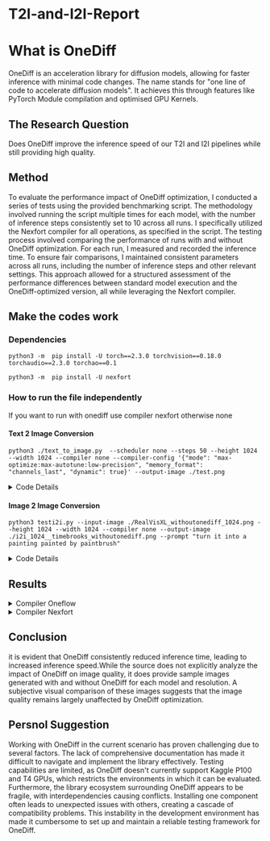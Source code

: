 # T2I-and-I2I-Report
# What is OneDiff
OneDiff is an acceleration library for diffusion models, allowing for faster inference with minimal code changes. The name stands 	for "one line of code to accelerate diffusion models". It achieves this through features like PyTorch Module compilation and optimised GPU Kernels. 


## The Research Question

Does OneDiff improve the inference speed of our T2I and I2I pipelines while still providing high quality.

## Method
To evaluate the performance impact of OneDiff optimization, I conducted a series of tests using the provided benchmarking script. The methodology involved running the script multiple times for each model, with the number of inference steps consistently set to 10 across all runs. I specifically utilized the Nexfort compiler for all operations, as specified in the script. The testing process involved comparing the performance of runs with and without OneDiff optimization. For each run, I measured and recorded the inference time. To ensure fair comparisons, I maintained consistent parameters across all runs, including the number of inference steps and other relevant settings. This approach allowed for a structured assessment of the performance differences between standard model execution and the OneDiff-optimized version, all while leveraging the Nexfort compiler.
## Make the codes work
### Dependencies
`python3 -m  pip install -U torch==2.3.0 torchvision==0.18.0 torchaudio==2.3.0 torchao==0.1`

`python3 -m  pip install -U nexfort`

### How to run the file independently
If you want to run with onediff use compiler nexfort otherwise none
#### Text 2 Image Conversion
`python3 ./text_to_image.py  --scheduler none --steps 50 --height 1024 --width 1024 --compiler none --compiler-config '{"mode": "max-optimize:max-autotune:low-precision", "memory_format": "channels_last", "dynamic": true}' --output-image ./test.png`
<details>
	<summary>Code Details</summary>

### Script used for model usage using nexfort
```
 print("Nexfort backend is now active...")
        if args.quantize:
            if args.quantize_config is not None:
                quantize_config = json.loads(args.quantize_config)
            else:
                quantize_config = '{"quant_type": "fp8_e4m3_e4m3_dynamic"}'
            if args.quant_submodules_config_path:
                # download: https://huggingface.co/siliconflow/PixArt-alpha-onediff-nexfort-fp8/blob/main/fp8_e4m3.json
                pipe = quantize_pipe(
                    pipe,
                    quant_submodules_config_path=args.quant_submodules_config_path,
                    ignores=[],
                    **quantize_config,
                )
            else:
                pipe = quantize_pipe(pipe, ignores=[], **quantize_config)
        if args.compiler_config is not None:
            # config with dict
            options = json.loads(args.compiler_config)
        else:
            # config with string
            options = '{"mode": "max-optimize:max-autotune:freezing", "memory_format": "channels_last"}'
        pipe = compile_pipe(
            pipe, backend="nexfort", options=options, fuse_qkv_projections=True
        ) print("Nexfort backend is now active...")
        if args.quantize:
            if args.quantize_config is not None:
                quantize_config = json.loads(args.quantize_config)
            else:
                quantize_config = '{"quant_type": "fp8_e4m3_e4m3_dynamic"}'
            if args.quant_submodules_config_path:
                # download: https://huggingface.co/siliconflow/PixArt-alpha-onediff-nexfort-fp8/blob/main/fp8_e4m3.json
                pipe = quantize_pipe(
                    pipe,
                    quant_submodules_config_path=args.quant_submodules_config_path,
                    ignores=[],
                    **quantize_config,
                )
            else:
                pipe = quantize_pipe(pipe, ignores=[], **quantize_config)
        if args.compiler_config is not None:
            # config with dict
            options = json.loads(args.compiler_config)
        else:
            # config with string
            options = '{"mode": "max-optimize:max-autotune:freezing", "memory_format": "channels_last"}'
        pipe = compile_pipe(
            pipe, backend="nexfort", options=options, fuse_qkv_projections=True
        )
```
	
### Default Attributes:

```
MODEL = "SG161222/RealVisXL_V4.0"
VARIANT = None
CUSTOM_PIPELINE = None
SCHEDULER = "EulerAncestralDiscreteScheduler"
LORA = None
CONTROLNET = None
STEPS = 30
PROMPT = "best quality, realistic, unreal engine, 4K,a cat sitting on human lap"
NEGATIVE_PROMPT = ""
SEED = 333
WARMUPS = 1
BATCH = 1
HEIGHT = None
WIDTH = None
INPUT_IMAGE = None
CONTROL_IMAGE = None
OUTPUT_IMAGE = None
EXTRA_CALL_KWARGS = None
CACHE_INTERVAL = 3
CACHE_LAYER_ID = 0
CACHE_BLOCK_ID = 0
COMPILER = "nexfort"
COMPILER_CONFIG = None
QUANTIZE_CONFIG = None
```
● This code block defines a function parse_args to handle command-line arguments without using any attributes.


### Argument Parsing and Configuration:
	
```
def parse_args():
    parser = argparse.ArgumentParser()
    parser.add_argument("--model", type=str, default=MODEL)
    parser.add_argument("--variant", type=str, default=VARIANT)
    parser.add_argument("--custom-pipeline", type=str, default=CUSTOM_PIPELINE)
    parser.add_argument("--scheduler", type=str, default=SCHEDULER)
    # ... other argument definitions
    return parser.parse_args()
```

`args = parse_args()`
● This code block defines a function parse_args to handle command-line arguments using argparse.It defines various arguments such as model, variant, custom-pipeline, scheduler, etc., each with a default value from globally defined variables.This allows users to customize the text-to-image generation process from the command line.The line `args = parse_args()` calls the function and stores the parsed arguments in the args variable for later use.

###  Pipeline Loading and Configuration:
```
def load_pipe(
    pipeline_cls,
    model_name,
    variant=None,
    dtype=torch.float16,
    device="cuda",
    custom_pipeline=None,
    scheduler=None,
    lora=None,
    controlnet=None,
):
    # ... function implementation ...
```
● This code defines a function load_pipe that is responsible for loading and configuring the text-to-image generation pipeline.●
It takes several arguments including the pipeline class (pipeline_cls), model name (model_name), variant, data type (dtype), device, and optional components like a custom pipeline, scheduler, LoRA (Low-Rank Adaptation), and ControlNet.●
The function handles loading the pre-trained model, potentially applying quantization, setting up the scheduler, loading LoRA weights, and moving the pipeline to the specified device.
### Inference Time and Throughput Calculation:
```
def calculate_inference_time_and_throughput(height, width, n_steps, model):
    start_time = time.time()
    model(prompt=args.prompt, height=height, width=width, num_inference_steps=n_steps)
    end_time = time.time()
    inference_time = end_time - start_time
    # pixels_processed = height * width * n_steps
    # throughput = pixels_processed / inference_time
    throughput = n_steps / inference_time
    return inference_time, throughput
```
● This code defines a function calculate_inference_time_and_throughput to measure the performance of the text-to-image generation process.It takes the image height, width, number of inference steps, and the model as input.The function records the start and end time of the generation process to calculate the inference time.Throughput is then calculated as the number of steps per second.

### Keyword Argument Handling:
```
def get_kwarg_inputs():
    kwarg_inputs = dict(
        prompt=args.prompt,
        negative_prompt=args.negative_prompt,
        height=height,
        width=width,
        # ... other keyword arguments ...
    )
    # ... additional argument handling ...
    return kwarg_inputs
```
●This code defines a function get_kwarg_inputs to collect and organize keyword arguments that will be passed to the text-to-image generation pipeline.It gathers arguments such as prompt, negative_prompt, height, width, and others, which control the generation process.The function handles optional arguments like the input image, control image, deep caching options, and additional arguments from the extra_call_kwargs variable.

### Performance Profiling
The IterationProfiler class and related functions measure performance:
```
class IterationProfiler:
    def __init__(self):
        self.begin = None
        self.end = None
        self.num_iterations = 0

    # ... (methods for profiling)
```


### Main Method details
#### Pipeline Loading:
```
pipe = load_pipe(
    pipeline_cls,
    args.model,
    variant=args.variant,
    custom_pipeline=args.custom_pipeline,
    scheduler=args.scheduler,
    lora=args.lora,
    controlnet=args.controlnet,
)
```
This loads the specified diffusion model pipeline with various customization options like variant, custom pipeline, scheduler, LoRA, and ControlNet.

#### Image Size Determination:

```
height = args.height or core_net.config.sample_size * pipe.vae_scale_factor
width = args.width or core_net.config.sample_size * pipe.vae_scale_factor
```
Sets the output image dimensions, either from user arguments or based on the model's default configuration.

#### Compiler Optimization:

```
if args.compiler == "none":
    pass
elif args.compiler == "oneflow":
    pipe = compile_pipe(pipe)
elif args.compiler == "nexfort":
    # ... (nexfort compilation logic)
elif args.compiler in ("compile", "compile-max-autotune"):
    # ... (torch.compile logic)
```
Applies various compiler optimizations to the pipeline based on the specified compiler option.

#### Input Image Handling:

```
if args.input_image is None:
    input_image = None
else:
    input_image = load_image(args.input_image)
    input_image = input_image.resize((width, height), Image.LANCZOS)
```
Loads and resizes an input image if specified (for image-to-image tasks).

 #### Control Image Handling:

```
if args.control_image is None:
    if args.controlnet is None:
        control_image = None
    else:
        # ... (create a default control image)
else:
    control_image = load_image(args.control_image)
    control_image = control_image.resize((width, height), Image.LANCZOS)
```
Prepares a control image for ControlNet, either loading a specified image or creating a default one.

#### Warm-up Runs:

```
if args.warmups > 0:
    # ... (perform warm-up runs)
```
Executes warm-up runs to trigger compilation and initial optimizations.As for Warmup is basically the time taken to bring the model to its full capable loading state

#### Main Inference:

```
kwarg_inputs = get_kwarg_inputs()
iter_profiler = IterationProfiler()
# ... (set up profiling callback)
begin = time.time()
output_images = pipe(**kwarg_inputs).images
end = time.time()
```
Performs the main image generation inference, with profiling.

#### Performance Reporting:

```
print(f"Inference time: {end - begin:.3f}s")
iter_per_sec = iter_profiler.get_iter_per_sec()
if iter_per_sec is not None:
    print(f"Iterations per second: {iter_per_sec:.3f}")
# ... (memory usage reporting)
```
Reports various performance metrics like inference time, iterations per second, and memory usage.

#### Output Image Saving:

```
if args.output_image is not None:
    output_images[0].save(args.output_image)
Saves the generated image if an output path is specified.
```

#### Multi-resolution Testing:

```
if args.run_multiple_resolutions:
    # ... (run inference at multiple resolutions)
```
Tests the model's performance across various image resolutions. As for i wont recommend running this as for i made various testing changes and now code is barely linked as to work properly this might be broken.

#### Throughput Analysis:

```
if args.throughput:
    steps_range = range(1, 100, 1)
    data, coefficients = generate_data_and_fit_model(pipe, steps_range)
    plot_data_and_model(data, coefficients)
```
If requested, performs a detailed throughput analysis across different numbers of inference steps and plots the results.
This is the main blocks where all the things are handled and you will be able to understand most of the features used in the code using this block.

### Main Execution Block:
```
if __name__ == "__main__":
    main()
```
●This is a common Python idiom. It ensures that the main() function is called only when the script is run directly, not when it's imported as a module.
This documentation provides a breakdown of the code snippets, explaining their purpose and how they fit into the larger text-to-image generation process.

</details>

#### Image 2 Image Conversion
`python3 testi2i.py --input-image ./RealVisXL_withoutonediff_1024.png --height 1024 --width 1024 --compiler none --output-image ./i2i_1024__timebrooks_withoutonediff.png --prompt "turn it into a painting painted by paintbrush"`
<details>
	<summary>Code Details</summary>

 ### Script used for model usage using nexfort
```
 print("Nexfort backend is now active...")
        if args.quantize:
            if args.quantize_config is not None:
                quantize_config = json.loads(args.quantize_config)
            else:
                quantize_config = '{"quant_type": "fp8_e4m3_e4m3_dynamic"}'
            if args.quant_submodules_config_path:
                # download: https://huggingface.co/siliconflow/PixArt-alpha-onediff-nexfort-fp8/blob/main/fp8_e4m3.json
                pipe = quantize_pipe(
                    pipe,
                    quant_submodules_config_path=args.quant_submodules_config_path,
                    ignores=[],
                    **quantize_config,
                )
            else:
                pipe = quantize_pipe(pipe, ignores=[], **quantize_config)
        if args.compiler_config is not None:
            # config with dict
            options = json.loads(args.compiler_config)
        else:
            # config with string
            options = '{"mode": "max-optimize:max-autotune:freezing", "memory_format": "channels_last"}'
        pipe = compile_pipe(
            pipe, backend="nexfort", options=options, fuse_qkv_projections=True
        ) print("Nexfort backend is now active...")
        if args.quantize:
            if args.quantize_config is not None:
                quantize_config = json.loads(args.quantize_config)
            else:
                quantize_config = '{"quant_type": "fp8_e4m3_e4m3_dynamic"}'
            if args.quant_submodules_config_path:
                # download: https://huggingface.co/siliconflow/PixArt-alpha-onediff-nexfort-fp8/blob/main/fp8_e4m3.json
                pipe = quantize_pipe(
                    pipe,
                    quant_submodules_config_path=args.quant_submodules_config_path,
                    ignores=[],
                    **quantize_config,
                )
            else:
                pipe = quantize_pipe(pipe, ignores=[], **quantize_config)
        if args.compiler_config is not None:
            # config with dict
            options = json.loads(args.compiler_config)
        else:
            # config with string
            options = '{"mode": "max-optimize:max-autotune:freezing", "memory_format": "channels_last"}'
        pipe = compile_pipe(
            pipe, backend="nexfort", options=options, fuse_qkv_projections=True
        )
```
	
### Default Attributes:
```
MODEL = "timbrooks/instruct-pix2pix"
VARIANT = None
CUSTOM_PIPELINE = None
SCHEDULER = "EulerAncestralDiscreteScheduler"
LORA = None
CONTROLNET = None
STEPS = 30
PROMPT = "make "
NEGATIVE_PROMPT = ""
SEED = 333
WARMUPS = 1
BATCH = 1
HEIGHT = 512
WIDTH = 512
INPUT_IMAGE = "https://raw.githubusercontent.com/timothybrooks/instruct-pix2pix/main/imgs/example.jpg"  # Set a default input image path
CONTROL_IMAGE = None
OUTPUT_IMAGE = None
EXTRA_CALL_KWARGS = None
CACHE_INTERVAL = 3
CACHE_LAYER_ID = 0
CACHE_BLOCK_ID = 0
COMPILER = "nexfort"
COMPILER_CONFIG = None
QUANTIZE_CONFIG = None
```
● This code block defines default values for various parameters used in the text-to-image generation process. These values serve as fallbacks if not specified by the user.
### Argument Parsing and Configuration:
```
def parse_args():
    parser = argparse.ArgumentParser()
    parser.add_argument("--model", type=str, default=MODEL)
    parser.add_argument("--variant", type=str, default=VARIANT)
    parser.add_argument("--custom-pipeline", type=str, default=CUSTOM_PIPELINE)
    parser.add_argument("--scheduler", type=str, default=SCHEDULER)
    # ... other argument definitions
    return parser.parse_args()
```
`args = parse_args()`
● This code defines the parse_args function to handle command-line arguments using argparse. It allows users to customize various aspects of the text-to-image generation process. The parsed arguments are stored in the args variable for later use throughout the script.
### Pipeline Loading and Configuration:
```
def load_pipe(
    pipeline_cls,
    model_name,
    variant=None,
    dtype=torch.float16,
    device="cuda",
    custom_pipeline=None,
    scheduler=None,
    lora=None,
    controlnet=None,
):
    # ... function implementation ...
```
● This function, load_pipe, is responsible for loading and configuring the text-to-image generation pipeline. It handles various components like custom pipelines, schedulers, LoRA, and ControlNet. The function also manages model loading, potential quantization, and device placement.
### Inference Time and Throughput Calculation:
```
def calculate_inference_time_and_throughput(height, width, n_steps, model):
    start_time = time.time()
    model(prompt=args.prompt, height=height, width=width, num_inference_steps=n_steps)
    end_time = time.time()
    inference_time = end_time - start_time
    throughput = n_steps / inference_time
    return inference_time, throughput
```
● This function measures the performance of the text-to-image generation process. It calculates both the inference time and throughput (steps per second) for a single run of the model.
### Keyword Argument Handling:
```
def get_kwarg_inputs():
    kwarg_inputs = dict(
        prompt=args.prompt,
        negative_prompt=args.negative_prompt,
        height=height,
        width=width,
        # ... other keyword arguments ...
    )
    # ... additional argument handling ...
    return kwarg_inputs
```
● The get_kwarg_inputs function prepares a dictionary of keyword arguments for the pipeline. It includes various generation parameters and handles optional arguments like input images and deep caching options.
### Performance Profiling:
```
class IterationProfiler:
    def __init__(self):
        self.begin = None
        self.end = None
        self.num_iterations = 0

    # ... (methods for profiling)
```
● The IterationProfiler class is used for detailed performance profiling of the generation process. It tracks the timing of individual iterations using CUDA events.
### Main Method Details:
#### Pipeline Loading:
```
pipe = load_pipe(
    pipeline_cls,
    args.model,
    variant=args.variant,
    custom_pipeline=args.custom_pipeline,
    scheduler=args.scheduler,
    lora=args.lora,
    controlnet=args.controlnet,
)
```
● This code loads the specified diffusion model pipeline with various customization options.
#### Image Size Determination:
```
pythonCopyheight = args.height or core_net.config.sample_size * pipe.vae_scale_factor
width = args.width or core_net.config.sample_size * pipe.vae_scale_factor
```
● Sets the output image dimensions based on user arguments or model defaults.
#### Compiler Optimization:
```
if args.compiler == "none":
    pass
elif args.compiler == "oneflow":
    pipe = compile_pipe(pipe)
elif args.compiler == "nexfort":
    # ... (nexfort compilation logic)
elif args.compiler in ("compile", "compile-max-autotune"):
    # ... (torch.compile logic)
```
● Applies compiler optimizations to the pipeline based on the specified compiler option.
#### Input Image Handling:
```
if args.input_image is None:
    input_image = None
else:
    input_image = load_image(args.input_image)
    input_image = input_image.resize((width, height), Image.LANCZOS)
```
● Loads and resizes an input image if specified for image-to-image tasks.
#### Control Image Handling:
```
if args.control_image is None:
    if args.controlnet is None:
        control_image = None
    else:
        # ... (create a default control image)
else:
    control_image = load_image(args.control_image)
    control_image = control_image.resize((width, height), Image.LANCZOS)
```
● Prepares a control image for ControlNet, either loading a specified image or creating a default one.
#### Warm-up Runs:
```
if args.warmups > 0:
    # ... (perform warm-up runs)
```
● Executes warm-up runs to trigger compilation and initial optimizations.
#### Main Inference:
```
kwarg_inputs = get_kwarg_inputs()
iter_profiler = IterationProfiler()
# ... (set up profiling callback)
begin = time.time()
output_images = pipe(**kwarg_inputs).images
end = time.time()
● Performs the main image generation inference with profiling.
Performance Reporting:
pythonCopyprint(f"Inference time: {end - begin:.3f}s")
iter_per_sec = iter_profiler.get_iter_per_sec()
if iter_per_sec is not None:
    print(f"Iterations per second: {iter_per_sec:.3f}")
# ... (memory usage reporting)
```
● Reports various performance metrics including inference time and iterations per second.
#### Output Image Saving:
```
if args.output_image is not None:
    output_images[0].save(args.output_image)
```
● Saves the generated image if an output path is specified.
#### Multi-resolution Testing:
```
if args.run_multiple_resolutions:
    # ... (run inference at multiple resolutions)
```
● Tests the model's performance across various image resolutions.
#### Throughput Analysis:
```
if args.throughput:
    steps_range = range(1, 100, 1)
    data, coefficients = generate_data_and_fit_model(pipe, steps_range)
    plot_data_and_model(data, coefficients)
```
● Performs a detailed throughput analysis across different numbers of inference steps and plots the results.
#### Main Execution Block:
```
if __name__ == "__main__":
    main()
```
● Ensures that the main() function is called only when the script is run directly, not when it's imported as a module.
	
</details>


## Results 

<details>
	<summary>Compiler Oneflow</summary>
	
### Text-to-Image
#### SG161222/RealVisXL_V4.0
##### 1024x1024 
###### with OneDiff
	Warmup time: 68.700s
	=======================================
	=======================================
	Inference time: 0.874s
	Iterations per second: 16.183
	Max used CUDA memory : 13.244GiB
	=======================================
 Image:
 ![1024_Oneflow_SG161222_RealVisXL_V4 0](https://github.com/user-attachments/assets/091fe8e3-3506-4826-83cd-49ea78905392)


###### without OneDiff
	Warmup time: 2.439s
	=======================================
	=======================================
	Inference time: 1.521s
	Iterations per second: 8.326
	Max used CUDA memory : 10.465GiB
	=======================================
  Image:
  ![1024_without_Oneflow_SG161222_RealVisXL_V4 0](https://github.com/user-attachments/assets/345a9458-8aba-4368-977c-f40130fa8a12)
##### 512x512 
###### with OneDiff

	Warmup time: 67.218s
	=======================================
	=======================================
	Inference time: 0.332s
	Iterations per second: 44.523
	Max used CUDA memory : 10.031GiB
	=======================================
 Image:
 ![512_Oneflow_SG161222_RealVisXL_V4 0](https://github.com/user-attachments/assets/017e38ec-5d14-4c08-83b9-23fa953c9ba2)

###### without OneDiff
	Warmup time: 1.755s
	=======================================
	=======================================
	Inference time: 0.874s
	Iterations per second: 13.381
	Max used CUDA memory : 7.661GiB
	=======================================

Image:
![512_without_Oneflow_SG161222_RealVisXL_V4 0](https://github.com/user-attachments/assets/959761af-1e87-4104-ada2-9e27568bd8d6)

#### SG161222/RealVisXL_V4.0
##### 1024x1024 
###### with OneDiff
 

</details>
<details>
	<summary>Compiler Nexfort</summary>
	
### Text-to-Image
#### SG161222/RealVisXL_V4.0_Lightning	
##### 1024x1024 
###### with OneDiff
	Warmup time: 924.378s
	=======================================
	=======================================
	Inference time: 0.979s
	Iterations per second: 13.871
	Max used CUDA memory : 11.464GiB
	=======================================
  Image:
  ![RealVisXL_withonediff_1024](https://github.com/user-attachments/assets/f58ac114-d1e6-43a0-912c-b759fd65836c)

######	Without OneDiff
  	Warmup time: 2.391s
	=======================================
	=======================================
	Inference time: 1.515s
	Iterations per second: 8.331
	Max used CUDA memory : 10.471GiB
	=======================================
  Image:
  ![RealVisXL_withoutonediff_1024](https://github.com/user-attachments/assets/be2e6f11-4fd7-4441-95f2-cb3dee21dbb8)

##### 512 x 512 
###### with onediff
	Warmup time: 890.209s
	=======================================
	=======================================
	Inference time: 0.704s
	Iterations per second: 17.770
	Max used CUDA memory : 8.956GiB
	=======================================
 Image:
 ![RealVisXL_withonediff_512](https://github.com/user-attachments/assets/2f8b6f0b-8a0e-432d-8efb-c1aff366c2b1)

###### without onediff
	Warmup time: 1.696s
	=======================================
	=======================================
	Inference time: 0.889s
	Iterations per second: 13.081
	Max used CUDA memory : 7.657GiB
	=======================================
 Image:
 ![RealVisXL_withoutonediff_512](https://github.com/user-attachments/assets/d77e3ab0-d447-41ec-946a-b19cb343443d)

#### SG161222/RealVisXL_V4.0
##### 1024x1024 
###### with OneDiff
	Warmup time: 813.568s
	=======================================
	=======================================
	Inference time: 0.976s
	Iterations per second: 13.891
	Max used CUDA memory : 11.465GiB
	======================================
Image:
![RealVisXL4 0_withonediff_1024](https://github.com/user-attachments/assets/8cceb554-d0a0-43e9-919b-bec75552c644)

###### without onediff
       Warmup time: 3.034s
	=======================================
	=======================================
	Inference time: 1.518s
	Iterations per second: 8.333
	Max used CUDA memory : 10.473GiB
	=======================================
 Image:
 ![RealVisXL4 0__withoutonedifftest_1024](https://github.com/user-attachments/assets/66a55a66-6446-48cd-bd7f-8f9f7b17e604)
##### 512 x 512
###### with OneDiff
	Warmup time: 802.404s
	=======================================
	=======================================
	Inference time: 0.697s
	Iterations per second: 17.522
	Max used CUDA memory : 8.956GiB
	=======================================
 Image:
 ![RealVisXL4 0_withonediff_512](https://github.com/user-attachments/assets/de70ec25-84e3-408a-8ce8-e90cdce68a0f)
 
 ###### without OneDiff
 	Warmup time: 1.577s
	=======================================
	=======================================
	Inference time: 0.868s
	Iterations per second: 13.497
	Max used CUDA memory : 7.657GiB
	=======================================
Image:
![RealVisXL4 0_withonediff_512](https://github.com/user-attachments/assets/60d47acf-b961-4f26-9cf9-9d3bd705875d)


### Image-to-image
    for Image 2 Image the images i am using are also the generated images from the above models under different size

#### timbrooks/instruct-pix2pix
##### 1024x1024 Prompt(turn it into a painting) , Image used 1024 x 1024 without onediff generated image by RealVisXL_4.0
###### with OneDiff
	Warmup time: 414.009s
	=======================================
	=======================================
	Inference time: 2.558s
	Iterations per second: 12.674
	Max used CUDA memory : 3.643GiB
	=======================================
 Image:
 ![i2i_1024__timebrooks_withonediff](https://github.com/user-attachments/assets/a99dfb0a-faa3-4a37-85b1-ea0b3d55364e)

###### without OneDiff
	Warmup time: 5.245s
	=======================================
	=======================================
	Inference time: 4.569s
	Iterations per second: 7.035
	Max used CUDA memory : 4.400GiB
	=======================================
 Image:
 ![i2i_1024__timebrooks_withoutonediff](https://github.com/user-attachments/assets/e362e4ac-eb0a-4b58-87df-e835a6735386)

##### 512 X 512  Prompt(turn it into a painting) , Image used 512 x 512 without onediff generated image by RealVisXL_4.0
###### with OneDiff
	Warmup time: 470.570s
	=======================================
	=======================================
	Inference time: 0.790s
	Iterations per second: 42.596
	Max used CUDA memory : 2.693GiB
	=======================================
 Image:
 ![i2i_512_timebrooks_withonediff](https://github.com/user-attachments/assets/be5f35c0-e497-4452-94e8-f922dfb835eb)
###### without OneDiff
	Warmup time: 1.883s
	=======================================
	=======================================
	Inference time: 1.045s
	Iterations per second: 31.124
	Max used CUDA memory : 2.625GiB
Image:
![i2i_512_timebrooks_withoutonediff](https://github.com/user-attachments/assets/1b125d7e-ad53-478c-bcb6-1e5782cd4362)

#### SG161222/RealVisXL_V4.0
##### 1024x1024  Prompt(make it into a cyborg) , Image used 1024 x 1024 without onediff generated image by RealVisXL_4.0
###### with OneDiff 
	Warmup time: 218.133s
	=======================================
	=======================================
	Inference time: 1.079s
	Iterations per second: 15.162
	Max used CUDA memory : 11.489GiB
 	=================================
  Image:
======![i2i_1024_withonediff](https://github.com/user-attachments/assets/07edc615-9123-4827-874f-4134ed98875a)


###### without OneDiff
	Warmup time: 2.355s
	=======================================
	=======================================
	Inference time: 1.585s
	Iterations per second: 8.327
	Max used CUDA memory : 10.474GiB
	=======================================
Image:
![i2i_1024_withoutonediff](https://github.com/user-attachments/assets/f1cdc374-c2b3-49c6-bb1d-263426b99464)


##### 512x512  Prompt(turn it into a painting) , Image used 512 x 512 without onediff generated image by RealVisXL_4.0
###### with OneDiff
	Warmup time: 553.390s
	=======================================
	=======================================
	Inference time: 0.542s
	Iterations per second: 25.336
	Max used CUDA memory : 8.977GiB
	=======================================
 Image:
 ![testi2i one diff ](https://github.com/user-attachments/assets/7a4d6ad7-0b7a-42fd-b267-b394ef4c081b)
 
 ###### without OneDiff
 	Warmup time: 1.654s
	=======================================
	=======================================
	Inference time: 0.831s
	Iterations per second: 13.513
	Max used CUDA memory : 7.655GiB
	=======================================
 Image:
 ![i2i_512_withoutonediff](https://github.com/user-attachments/assets/a9273116-ab48-422e-a01a-76c73a4ca8af)
 </details>

## Conclusion
it is evident that OneDiff consistently reduced inference time, leading to increased inference speed.While the source does not explicitly analyze the impact of OneDiff on image quality, it does provide sample images generated with and without OneDiff for each model and resolution.  A subjective visual comparison of these images suggests that the image quality remains largely unaffected by OneDiff optimization. 

 ## Persnol Suggestion
Working with OneDiff in the current scenario has proven challenging due to several factors. The lack of comprehensive documentation has made it difficult to navigate and implement the library effectively. Testing capabilities are limited, as OneDiff doesn't currently support Kaggle P100 and T4 GPUs, which restricts the environments in which it can be evaluated. Furthermore, the library ecosystem surrounding OneDiff appears to be fragile, with interdependencies causing conflicts. Installing one component often leads to unexpected issues with others, creating a cascade of compatibility problems. This instability in the development environment has made it cumbersome to set up and maintain a reliable testing framework for OneDiff.
